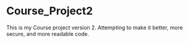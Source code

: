 # Course_Project2
This is my Course project version 2. Attempting to make it better, more secure, and more readable code.

